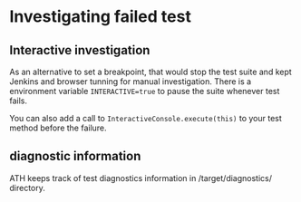 # Investigating failed test

## Interactive investigation

As an alternative to set a breakpoint, that would stop the test suite and kept Jenkins and browser tunning for manual investigation. There is a environment variable `INTERACTIVE=true` to pause the suite whenever test fails.

You can also add a call to `InteractiveConsole.execute(this)` to your test method before the failure.

## diagnostic information

ATH keeps track of test diagnostics information in /target/diagnostics/<TESTNAME> directory.
